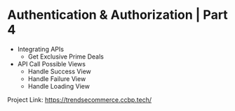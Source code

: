 # Authentication & Authorization | Part 4

- Integrating APIs
  - Get Exclusive Prime Deals
- API Call Possible Views
  - Handle Success View
  - Handle Failure View
  - Handle Loading View


Project Link: https://trendsecommerce.ccbp.tech/